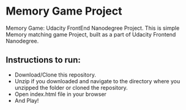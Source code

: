 # Memory Game Project
Memory Game: Udacity FrontEnd Nanodegree Project. This is simple Memory matching game Project, built as a part of Udacity Frontend Nanodegree.

## Instructions to run:
- Download/Clone this repository.
- Unzip if you downloaded and navigate to the directory where you unzipped the folder or cloned the repository.
- Open index.html file in your browser 
- And Play!
